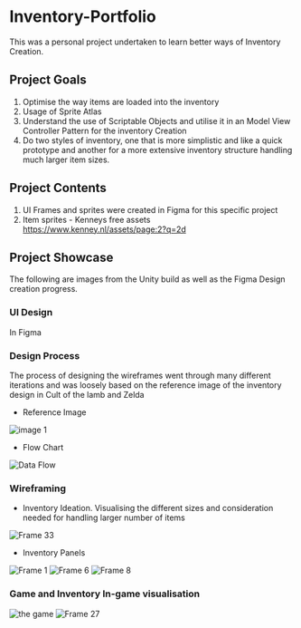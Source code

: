 # Inventory-Portfolio
This was a personal project undertaken to learn better ways of Inventory Creation.

## Project Goals
1. Optimise the way items are loaded into the inventory
2. Usage of Sprite Atlas
3. Understand the use of Scriptable Objects and utilise it in an Model View Controller Pattern for the inventory Creation
4. Do two styles of inventory, one that is more simplistic and like a quick prototype and another for a more extensive inventory structure handling much larger item sizes.

## Project Contents
1. UI Frames and sprites were created in Figma for this specific project
2. Item sprites - Kenneys free assets https://www.kenney.nl/assets/page:2?q=2d

## Project Showcase
The following are images from the Unity build as well as the Figma Design creation progress.

### UI Design
In Figma
### Design Process
The process of designing the wireframes went through many different iterations and was loosely based on the reference image of the inventory design in Cult of the lamb and Zelda
- Reference Image

![image 1](https://user-images.githubusercontent.com/74312830/211550534-0b843eae-f1d3-4dda-aa67-fdb4caa26195.png)


- Flow Chart

![Data Flow](https://user-images.githubusercontent.com/74312830/208524409-2824167a-fd1f-4327-b5ac-74c4c4b3a790.png)

### Wireframing
- Inventory Ideation. Visualising the different sizes and consideration needed for handling larger number of items

![Frame 33](https://user-images.githubusercontent.com/74312830/211550797-02929c28-78da-4882-a8f3-a9bf001c88c0.png)

- Inventory Panels

![Frame 1](https://user-images.githubusercontent.com/74312830/211551170-ba41c141-e363-44e1-8504-ab858a67cb23.png)
![Frame 6](https://user-images.githubusercontent.com/74312830/211551174-35375a08-618d-4105-8b4f-a629f2ed9db0.png)
![Frame 8](https://user-images.githubusercontent.com/74312830/211551179-61ca0aae-b8cd-410f-a1ba-6210bb832e5b.png)

### Game and Inventory In-game visualisation
![the game](https://user-images.githubusercontent.com/74312830/211551601-bd3c4efb-6419-40d6-a780-0d7f221f51d7.png)
![Frame 27](https://user-images.githubusercontent.com/74312830/211551689-42deaf0b-b608-40aa-800f-2c61dd1d7bd2.png)


